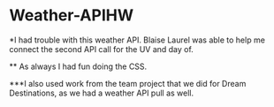 # Weather-APIHW

*I had trouble with this weather API.  Blaise Laurel was able to help me connect the second API call for the UV and day of.

** As always I had fun doing the CSS.

***I also used work from the team project that we did for Dream Destinations, as we had a weather API pull as well.



